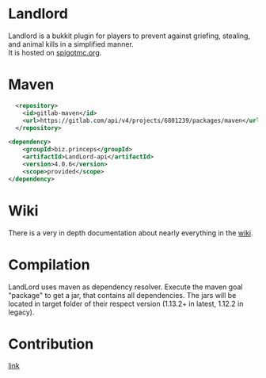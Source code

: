 Landlord
========

Landlord is a bukkit plugin for players to prevent against griefing, stealing, and animal kills in a simplified
manner.  
It is hosted on [spigotmc.org](https://www.spigotmc.org/resources/beta-landlord-2.44398/).

Maven
=====

```xml
  <repository>
    <id>gitlab-maven</id>
    <url>https://gitlab.com/api/v4/projects/6801239/packages/maven</url>
  </repository>

<dependency>
    <groupId>biz.princeps</groupId>
    <artifactId>LandLord-api</artifactId>
    <version>4.0.6</version>
    <scope>provided</scope>
</dependency>
```

Wiki
====
There is a very in depth documentation about nearly everything in the
[wiki](https://gitlab.com/princeps/LandLord/wikis/home).

Compilation
================

LandLord uses maven as dependency resolver. Execute the maven goal "package" to get a jar, that contains all
dependencies. The jars will be located in target folder of their respect version (1.13.2+ in latest, 1.12.2 in legacy).

Contribution
============
[link](https://gitlab.com/princeps/LandLord/blob/master/CONTRIBUTING.md)